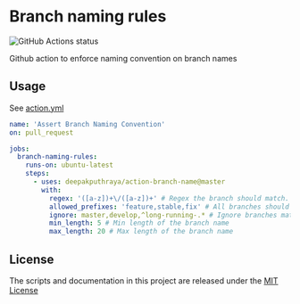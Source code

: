 # Branch naming rules
<img alt="GitHub Actions status" src="https://github.com/deepakputhraya/action-branch-name/workflows/main/badge.svg">

Github action to enforce naming convention on branch names

## Usage

See [action.yml](./action.yml)

```yaml
name: 'Assert Branch Naming Convention'
on: pull_request

jobs:
  branch-naming-rules:
    runs-on: ubuntu-latest
    steps:
      - uses: deepakputhraya/action-branch-name@master
        with:
          regex: '([a-z])+\/([a-z])+' # Regex the branch should match. This example enforces grouping
          allowed_prefixes: 'feature,stable,fix' # All branches should start with the given prefix
          ignore: master,develop,^long-running-.* # Ignore branches matching regex patterns in the list (e.g., exactly matching branch names or starting with "long-running-")
          min_length: 5 # Min length of the branch name
          max_length: 20 # Max length of the branch name
```

## License
The scripts and documentation in this project are released under the [MIT License](./LICENSE)
